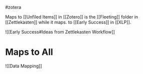 #zotera

Maps to [[Unfiled Items]] in [[Zotero]] is the [[Fleeting]] folder in [[Zettlekasten]] while it maps. to [[Early Success]] in [[XLP]].

![[Early Success#Ideas from Zettlekasten Workflow]]

# Maps to All
![[Data Mapping]]
